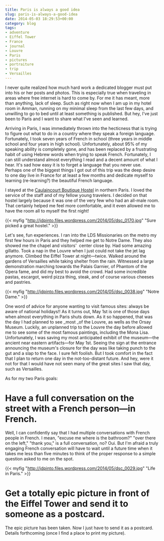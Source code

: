 ```yaml
---
title: Paris is always a good idea
slug: paris-is-always-a-good-idea
date: 2014-05-03 18:29:53+00:00
category: blog
tags:
- adventure
- Eiffel Tower
- France
- journal
- Louvre
- Paris
- pictures
- portraiture
- trip
- Versailles
---
```


I never quite realized how much hard work a dedicated blogger must put into his or her posts and photos. This is especially true when traveling in areas where free internet is hard to come by. For me it has meant, more than anything, lack of sleep. Such as right now when I am up in my hotel room in Amman, running on my minimal sleep from the last few days, and unwilling to go to bed until at least something is published. But hey, I've just been to Paris and I want to share what I've seen and learned.

<!-- more -->

Arriving in Paris, I was immediately thrown into the hecticness that is trying to figure out what to do in a country where they speak a foreign language. Fortunately, I took seven years of French in school (three years in middle school and four years in high school). Unfortunately, about 95% of my speaking ability is completely gone, and has been replaced by a frustrating habit of using Hebrew words when trying to speak French. Fortunately, I can still understand almost everything I read and a decent amount of what I hear. It's sad how easy it is to forget a language that you never use. Perhaps one of the biggest things I got out of this trip was the deep desire to one day live in France for at least a few months and dedicate myself to learning (re-learning?) the beautiful French language.

I stayed at the [Caulaincourt Boutique Hostel](caulaincourt.com) in northern Paris. I loved the service of the staff and of my fellow young travelers. I decided on that hostel largely because it was one of the very few who had an all-male room. That certainly helped me feel more comfortable, and it even allowed me to have the room all to myself the first night!

{{< myfig "http://jdpinto.files.wordpress.com/2014/05/dsc_0170.jpg" "Sure picked a great hostel." >}}

Let's see, fun experiences. I ran into the LDS Missionaries on the metro my first few hours in Paris and they helped me get to Notre Dame. They also showed me the chapel and visitors'  center close by. Had some amazing gillatto. Took a nap in the Louvre when I just could not take the jet lag anymore. Climbed the Eiffel Tower at night—twice. Walked around the gardens of Versailles while taking shelter from the rain. Witnessed a large demonstration marching towards the Palais Garnier, of Phantom of the Opera fame, and did my best to avoid the crowd. Had some incredible pastas, escargot, weird pizza thing, steak, and of course various cheeses and pastries.

{{< myfig "http://jdpinto.files.wordpress.com/2014/05/dsc_0038.jpg" "Notre Dame." >}}

One word of advice for anyone wanting to visit famous sites: always be aware of national holidays!! As it turns out, May 1st is one of those days when almost everything in Paris shuts down. As it so happened, that was the day I had planned to see _most _of the Louvre, as wells as the Orsay Museum. Luckily, an unplanned trip to the Louvre the day before allowed me to see some of the most famous paintings, including the Mona Lisa. Unfortunately, I was saving my most anticipated exhibit of the museum—the ancient near eastern artifacts—for May 1st. Seeing the sign at the entrance announcing the museum's closure for the day was like taking punch to the gut and a slap to the face. I sure felt foolish. But I took comfort in the fact that I plan to return one day in the not-too-distant future. And hey, were it not for that I would have not seen many of the great sites I saw that day, such as Versailles.

As for my two Paris goals:


# Have a full conversation on the street with a French person—in French.


Well, I can confidently say that I had multiple conversations with French people in French. I mean, "excuse me where is the bathroom?" "over there on the left," "thank you," is a full conversation, no? Oui. But I'm afraid a truly engaging French conversation will have to wait until a future time when it takes me less than five minutes to think of the proper response to a simple question asked to me on the spot.

{{< myfig "http://jdpinto.files.wordpress.com/2014/05/dsc_0029.jpg" "Life in Paris." >}}


# Get a totally epic picture in front of the Eiffel Tower and send it to someone as a postcard.


The epic picture has been taken. Now I just have to send it as a postcard. Details forthcoming (once I find a place to print my picture).
